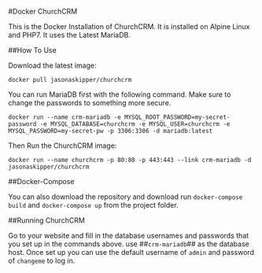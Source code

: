 #Docker ChurchCRM

This is the Docker Installation of ChurchCRM. It is installed on Alpine Linux and PHP7. It uses the Latest MariaDB. 

##How To Use

Download the latest image:

``docker pull jasonaskipper/churchcrm``

You can run MariaDB first with the following command. Make sure to change the passwords to something more secure.

``docker run --name crm-mariadb -e MYSQL_ROOT_PASSWORD=my-secret-password -e MYSQL_DATABASE=churchcrm -e MYSQL_USER=churchcrm -e MYSQL_PASSWORD=my-secret-pw -p 3306:3306 -d mariadb:latest``

Then Run the ChurchCRM image:

``docker run --name churchcrm -p 80:80 -p 443:443 --link crm-mariadb -d jasonaskipper/churchcrm``

##Docker-Compose

You can also download the repository and download run ``docker-compose build`` and ``docker-compose up`` from the project folder.

##Running ChurchCRM

Go to your website and fill in the database usernames and passwords that you set up in the commands above. use ##``crm-mariadb``## as the database host. Once set up you can use the default username of ``admin`` and password of ``changeme`` to log in.
